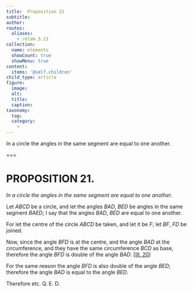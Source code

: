 ```yaml
---
title:  Proposition 21
subtitle: 
author:
routes:
  aliases:
    - /elem.3.21
collection:
  name: elements
  showCount: true
  showMenu: true
content:
  items: '@self.children'
child_type: article
figure:
  image:
  alt:
  title:
  caption:
taxonomy:
  tag:
  category:
    - 
---
```


<p><emph>In a circle the angles in the same segment are equal to one another</emph>. </p>

===

<h1>PROPOSITION 21.</h1>
<p><em>In a circle the angles in the same segment are equal to one another</em>. </p>

<p>Let <em>ABCD</em> be a circle, and let the angles <em>BAD</em>, <em>BED</em> be angles in the same segment <em>BAED</em>; I say that the angles <em>BAD</em>, <em>BED</em> are equal to one another. </p>

<p>For let the centre of the circle <em>ABCD</em> be taken, and let it be <em>F</em>; let 
       <em>BF</em>, <em>FD</em> be joined. </p>

<p>Now, since the angle <em>BFD</em> is at the centre, <span class="center">and the angle <em>BAD</em> at the circumference, and they have the same circumference <em>BCD</em> as base, therefore the angle <em>BFD</em> is double of the angle <em>BAD</em>. [<a href="/elem.3.20">III. 20</a>]</span>
      </p>

<p>For the same reason <span class="center">the angle <em>BFD</em> is also double of the angle <em>BED</em>; therefore the angle <em>BAD</em> is equal to the angle <em>BED</em>.</span>
      </p>

<p>Therefore etc. Q. E. D.</p>
